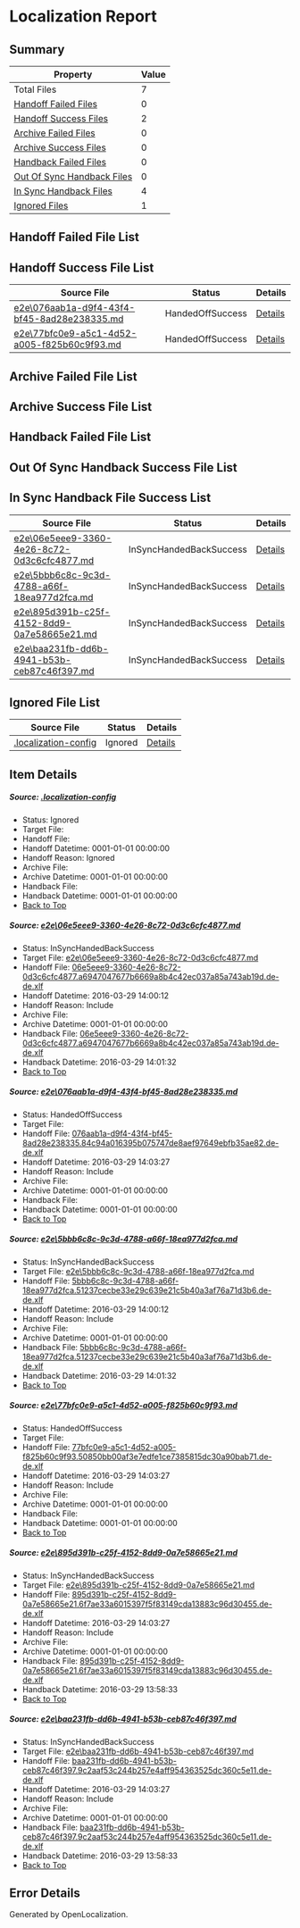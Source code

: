 # <a name='report-top'></a> Localization Report

## Summary
 Property | Value 
 -------- | ----- 
 Total Files | 7
[ Handoff Failed Files ](#handoff-failed-list)| 0
[ Handoff Success Files ](#handoff-success-list)| 2
[ Archive Failed Files ](#archive-failed-list)| 0
[ Archive Success Files ](#archive-success-list)| 0
[ Handback Failed Files ](#handback-failed-list)| 0
[ Out Of Sync Handback Files ](#outofsync-handback-success-list)| 0
[ In Sync Handback Files ](#insync-handback-success-list)| 4
[ Ignored Files ](#ignored-list)| 1

## <a name='handoff-failed-list'></a> Handoff Failed File List

## <a name='handoff-success-list'></a> Handoff Success File List
 Source File | Status | Details 
 ----------- | ------ | ------- 
 [e2e\076aab1a-d9f4-43f4-bf45-8ad28e238335.md](https://github.com/OpenLocalizationTest/oltest/blob/e9d01a42cca501ca7cf2b49b671115777a5a93ce/e2e/076aab1a-d9f4-43f4-bf45-8ad28e238335.md) | HandedOffSuccess | [Details](#e6c069ebc51faddd59230bb9a58a70b0efb66e5c2)
 [e2e\77bfc0e9-a5c1-4d52-a005-f825b60c9f93.md](https://github.com/OpenLocalizationTest/oltest/blob/e9d01a42cca501ca7cf2b49b671115777a5a93ce/e2e/77bfc0e9-a5c1-4d52-a005-f825b60c9f93.md) | HandedOffSuccess | [Details](#194e106eaafa75089f485f03068c055423ea78384)

## <a name='archive-failed-list'></a> Archive Failed File List

## <a name='archive-success-list'></a> Archive Success File List

## <a name='handback-failed-list'></a> Handback Failed File List

## <a name='outofsync-handback-success-list'></a> Out Of Sync Handback Success File List

## <a name='insync-handback-success-list'></a> In Sync Handback File Success List
 Source File | Status | Details 
 ----------- | ------ | ------- 
 [e2e\06e5eee9-3360-4e26-8c72-0d3c6cfc4877.md](https://github.com/OpenLocalizationTest/oltest/blob/7c8646610d3ae744fb110a96d09ef20823f7252b/e2e/06e5eee9-3360-4e26-8c72-0d3c6cfc4877.md) | InSyncHandedBackSuccess | [Details](#2ddde6d5ad469982286f2f220193a0ac027749e71)
 [e2e\5bbb6c8c-9c3d-4788-a66f-18ea977d2fca.md](https://github.com/OpenLocalizationTest/oltest/blob/7c8646610d3ae744fb110a96d09ef20823f7252b/e2e/5bbb6c8c-9c3d-4788-a66f-18ea977d2fca.md) | InSyncHandedBackSuccess | [Details](#251d90d13d4b9214797fd45e5d2e5ddf750b6e443)
 [e2e\895d391b-c25f-4152-8dd9-0a7e58665e21.md](https://github.com/OpenLocalizationTest/oltest/blob/858cb4006966e37030bb9ab9068e755481d5054b/e2e/895d391b-c25f-4152-8dd9-0a7e58665e21.md) | InSyncHandedBackSuccess | [Details](#8962f93823726431d6acb1114fc04041421113c35)
 [e2e\baa231fb-dd6b-4941-b53b-ceb87c46f397.md](https://github.com/OpenLocalizationTest/oltest/blob/858cb4006966e37030bb9ab9068e755481d5054b/e2e/baa231fb-dd6b-4941-b53b-ceb87c46f397.md) | InSyncHandedBackSuccess | [Details](#85faef22788d02108df35c74c5e30d7c0f14c9ff6)

## <a name='ignored-list'></a> Ignored File List
 Source File | Status | Details 
 ----------- | ------ | ------- 
 [.localization-config](https://github.com/OpenLocalizationTest/oltest/blob/e9d01a42cca501ca7cf2b49b671115777a5a93ce/.localization-config) | Ignored | [Details](#66aca4b1c2f43b14ec41e0e427345df94af1d5e10)

## Item Details
##### <a name='66aca4b1c2f43b14ec41e0e427345df94af1d5e10'></a> Source: [.localization-config](https://github.com/OpenLocalizationTest/oltest/blob/e9d01a42cca501ca7cf2b49b671115777a5a93ce/.localization-config)
* Status: Ignored
* Target File: 
* Handoff File: 
* Handoff Datetime: 0001-01-01 00:00:00
* Handoff Reason: Ignored
* Archive File: 
* Archive Datetime: 0001-01-01 00:00:00
* Handback File: 
* Handback Datetime: 0001-01-01 00:00:00
* [Back to Top](#report-top)

##### <a name='2ddde6d5ad469982286f2f220193a0ac027749e71'></a> Source: [e2e\06e5eee9-3360-4e26-8c72-0d3c6cfc4877.md](https://github.com/OpenLocalizationTest/oltest/blob/7c8646610d3ae744fb110a96d09ef20823f7252b/e2e/06e5eee9-3360-4e26-8c72-0d3c6cfc4877.md)
* Status: InSyncHandedBackSuccess
* Target File: [e2e\06e5eee9-3360-4e26-8c72-0d3c6cfc4877.md](https://github.com/OpenLocalizationTestOrg/oltest.de-de/blob/2069f1995d918659dc62bdb3b6b736bde6f83c95/e2e/06e5eee9-3360-4e26-8c72-0d3c6cfc4877.md)
* Handoff File: [06e5eee9-3360-4e26-8c72-0d3c6cfc4877.a6947047677b6669a8b4c42ec037a85a743ab19d.de-de.xlf](https://github.com/OpenLocalizationTestOrg/olhandoff-e2e/blob/2e5f7d64f898612916f2ed1a2a65e3a0474122e5/ol-handoff/OpenLocalizationTestOrg/oltest.de-de/ci/ht/06e5eee9-3360-4e26-8c72-0d3c6cfc4877.a6947047677b6669a8b4c42ec037a85a743ab19d.de-de.xlf)
* Handoff Datetime: 2016-03-29 14:00:12
* Handoff Reason: Include
* Archive File: 
* Archive Datetime: 0001-01-01 00:00:00
* Handback File: [06e5eee9-3360-4e26-8c72-0d3c6cfc4877.a6947047677b6669a8b4c42ec037a85a743ab19d.de-de.xlf](https://github.com/OpenLocalizationTestOrg/olhandback-e2e/blob/1e4cd9a2bf8e6d86df2de17899d36b96f2f3b7a8/ol-handback/OpenLocalizationTestOrg/oltest.de-de/ci/ht/06e5eee9-3360-4e26-8c72-0d3c6cfc4877.a6947047677b6669a8b4c42ec037a85a743ab19d.de-de.xlf)
* Handback Datetime: 2016-03-29 14:01:32
* [Back to Top](#report-top)

##### <a name='e6c069ebc51faddd59230bb9a58a70b0efb66e5c2'></a> Source: [e2e\076aab1a-d9f4-43f4-bf45-8ad28e238335.md](https://github.com/OpenLocalizationTest/oltest/blob/e9d01a42cca501ca7cf2b49b671115777a5a93ce/e2e/076aab1a-d9f4-43f4-bf45-8ad28e238335.md)
* Status: HandedOffSuccess
* Target File: 
* Handoff File: [076aab1a-d9f4-43f4-bf45-8ad28e238335.84c94a016395b075747de8aef97649ebfb35ae82.de-de.xlf](https://github.com/OpenLocalizationTestOrg/olhandoff-e2e/blob/426039f23ae7b3a9e17e8b237b5cc861c03b439a/ol-handoff/OpenLocalizationTestOrg/oltest.de-de/ci/low/076aab1a-d9f4-43f4-bf45-8ad28e238335.84c94a016395b075747de8aef97649ebfb35ae82.de-de.xlf)
* Handoff Datetime: 2016-03-29 14:03:27
* Handoff Reason: Include
* Archive File: 
* Archive Datetime: 0001-01-01 00:00:00
* Handback File: 
* Handback Datetime: 0001-01-01 00:00:00
* [Back to Top](#report-top)

##### <a name='251d90d13d4b9214797fd45e5d2e5ddf750b6e443'></a> Source: [e2e\5bbb6c8c-9c3d-4788-a66f-18ea977d2fca.md](https://github.com/OpenLocalizationTest/oltest/blob/7c8646610d3ae744fb110a96d09ef20823f7252b/e2e/5bbb6c8c-9c3d-4788-a66f-18ea977d2fca.md)
* Status: InSyncHandedBackSuccess
* Target File: [e2e\5bbb6c8c-9c3d-4788-a66f-18ea977d2fca.md](https://github.com/OpenLocalizationTestOrg/oltest.de-de/blob/2069f1995d918659dc62bdb3b6b736bde6f83c95/e2e/5bbb6c8c-9c3d-4788-a66f-18ea977d2fca.md)
* Handoff File: [5bbb6c8c-9c3d-4788-a66f-18ea977d2fca.51237cecbe33e29c639e21c5b40a3af76a71d3b6.de-de.xlf](https://github.com/OpenLocalizationTestOrg/olhandoff-e2e/blob/2e5f7d64f898612916f2ed1a2a65e3a0474122e5/ol-handoff/OpenLocalizationTestOrg/oltest.de-de/ci/ht/5bbb6c8c-9c3d-4788-a66f-18ea977d2fca.51237cecbe33e29c639e21c5b40a3af76a71d3b6.de-de.xlf)
* Handoff Datetime: 2016-03-29 14:00:12
* Handoff Reason: Include
* Archive File: 
* Archive Datetime: 0001-01-01 00:00:00
* Handback File: [5bbb6c8c-9c3d-4788-a66f-18ea977d2fca.51237cecbe33e29c639e21c5b40a3af76a71d3b6.de-de.xlf](https://github.com/OpenLocalizationTestOrg/olhandback-e2e/blob/1e4cd9a2bf8e6d86df2de17899d36b96f2f3b7a8/ol-handback/OpenLocalizationTestOrg/oltest.de-de/ci/ht/5bbb6c8c-9c3d-4788-a66f-18ea977d2fca.51237cecbe33e29c639e21c5b40a3af76a71d3b6.de-de.xlf)
* Handback Datetime: 2016-03-29 14:01:32
* [Back to Top](#report-top)

##### <a name='194e106eaafa75089f485f03068c055423ea78384'></a> Source: [e2e\77bfc0e9-a5c1-4d52-a005-f825b60c9f93.md](https://github.com/OpenLocalizationTest/oltest/blob/e9d01a42cca501ca7cf2b49b671115777a5a93ce/e2e/77bfc0e9-a5c1-4d52-a005-f825b60c9f93.md)
* Status: HandedOffSuccess
* Target File: 
* Handoff File: [77bfc0e9-a5c1-4d52-a005-f825b60c9f93.50850bb00af3e7edfe1ce7385815dc30a90bab71.de-de.xlf](https://github.com/OpenLocalizationTestOrg/olhandoff-e2e/blob/426039f23ae7b3a9e17e8b237b5cc861c03b439a/ol-handoff/OpenLocalizationTestOrg/oltest.de-de/ci/low/77bfc0e9-a5c1-4d52-a005-f825b60c9f93.50850bb00af3e7edfe1ce7385815dc30a90bab71.de-de.xlf)
* Handoff Datetime: 2016-03-29 14:03:27
* Handoff Reason: Include
* Archive File: 
* Archive Datetime: 0001-01-01 00:00:00
* Handback File: 
* Handback Datetime: 0001-01-01 00:00:00
* [Back to Top](#report-top)

##### <a name='8962f93823726431d6acb1114fc04041421113c35'></a> Source: [e2e\895d391b-c25f-4152-8dd9-0a7e58665e21.md](https://github.com/OpenLocalizationTest/oltest/blob/858cb4006966e37030bb9ab9068e755481d5054b/e2e/895d391b-c25f-4152-8dd9-0a7e58665e21.md)
* Status: InSyncHandedBackSuccess
* Target File: [e2e\895d391b-c25f-4152-8dd9-0a7e58665e21.md](https://github.com/OpenLocalizationTestOrg/oltest.de-de/blob/0fca796e2546ba6834c02b2072b3103a40ae2ff7/e2e/895d391b-c25f-4152-8dd9-0a7e58665e21.md)
* Handoff File: [895d391b-c25f-4152-8dd9-0a7e58665e21.6f7ae33a6015397f5f83149cda13883c96d30455.de-de.xlf](https://github.com/OpenLocalizationTestOrg/olhandoff-e2e/blob/426039f23ae7b3a9e17e8b237b5cc861c03b439a/ol-handoff/OpenLocalizationTestOrg/oltest.de-de/ci/low/895d391b-c25f-4152-8dd9-0a7e58665e21.6f7ae33a6015397f5f83149cda13883c96d30455.de-de.xlf)
* Handoff Datetime: 2016-03-29 14:03:27
* Handoff Reason: Include
* Archive File: 
* Archive Datetime: 0001-01-01 00:00:00
* Handback File: [895d391b-c25f-4152-8dd9-0a7e58665e21.6f7ae33a6015397f5f83149cda13883c96d30455.de-de.xlf](https://github.com/OpenLocalizationTestOrg/olhandback-e2e/blob/dd80a568bf8ddc1ef5f4e5502ecea0560a60c6f9/ol-handback/OpenLocalizationTestOrg/oltest.de-de/ci/high/895d391b-c25f-4152-8dd9-0a7e58665e21.6f7ae33a6015397f5f83149cda13883c96d30455.de-de.xlf)
* Handback Datetime: 2016-03-29 13:58:33
* [Back to Top](#report-top)

##### <a name='85faef22788d02108df35c74c5e30d7c0f14c9ff6'></a> Source: [e2e\baa231fb-dd6b-4941-b53b-ceb87c46f397.md](https://github.com/OpenLocalizationTest/oltest/blob/858cb4006966e37030bb9ab9068e755481d5054b/e2e/baa231fb-dd6b-4941-b53b-ceb87c46f397.md)
* Status: InSyncHandedBackSuccess
* Target File: [e2e\baa231fb-dd6b-4941-b53b-ceb87c46f397.md](https://github.com/OpenLocalizationTestOrg/oltest.de-de/blob/0fca796e2546ba6834c02b2072b3103a40ae2ff7/e2e/baa231fb-dd6b-4941-b53b-ceb87c46f397.md)
* Handoff File: [baa231fb-dd6b-4941-b53b-ceb87c46f397.9c2aaf53c244b257e4aff954363525dc360c5e11.de-de.xlf](https://github.com/OpenLocalizationTestOrg/olhandoff-e2e/blob/426039f23ae7b3a9e17e8b237b5cc861c03b439a/ol-handoff/OpenLocalizationTestOrg/oltest.de-de/ci/low/baa231fb-dd6b-4941-b53b-ceb87c46f397.9c2aaf53c244b257e4aff954363525dc360c5e11.de-de.xlf)
* Handoff Datetime: 2016-03-29 14:03:27
* Handoff Reason: Include
* Archive File: 
* Archive Datetime: 0001-01-01 00:00:00
* Handback File: [baa231fb-dd6b-4941-b53b-ceb87c46f397.9c2aaf53c244b257e4aff954363525dc360c5e11.de-de.xlf](https://github.com/OpenLocalizationTestOrg/olhandback-e2e/blob/dd80a568bf8ddc1ef5f4e5502ecea0560a60c6f9/ol-handback/OpenLocalizationTestOrg/oltest.de-de/ci/high/baa231fb-dd6b-4941-b53b-ceb87c46f397.9c2aaf53c244b257e4aff954363525dc360c5e11.de-de.xlf)
* Handback Datetime: 2016-03-29 13:58:33
* [Back to Top](#report-top)


## Error Details

Generated by OpenLocalization.
